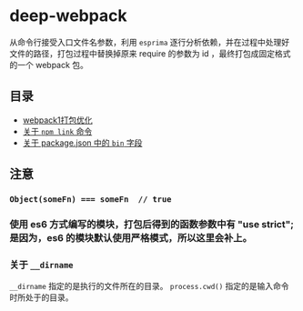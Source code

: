 # deep-webpack

从命令行接受入口文件名参数，利用 `esprima` 逐行分析依赖，并在过程中处理好文件的路径，打包过程中替换掉原来 require 的参数为 id ，最终打包成固定格式的一个 webpack 包。

## 目录
* [webpack1打包优化](https://www.zybuluo.com/liujunyang/note/602306)
* [关于 `npm link` 命令](https://github.com/liujunyang/deep-webpack/issues/1)
* [关于 package.json 中的 `bin` 字段](https://github.com/liujunyang/deep-webpack/issues/2)

## 注意

### `Object(someFn) === someFn  // true`

### 使用 es6 方式编写的模块，打包后得到的函数参数中有 "use strict"; 是因为，es6 的模块默认使用严格模式，所以这里会补上。

### 关于 `__dirname`
`__dirname` 指定的是执行的文件所在的目录。
`process.cwd()` 指定的是输入命令时所处于的目录。

